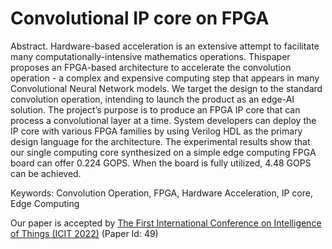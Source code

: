# Convolutional IP core on FPGA
Abstract. Hardware-based acceleration is an extensive attempt to facilitate many computationally-intensive mathematics operations. Thispaper proposes an FPGA-based architecture to accelerate the convolution operation - a complex and expensive computing step that appears in many Convolutional Neural Network models. We target the design to the standard convolution operation, intending to launch the product as an edge-AI solution. The project’s purpose is to produce an FPGA IP core that can process a convolutional layer at a time. System developers can deploy the IP core with various FPGA families by using Verilog HDL as the primary design language for the architecture. The experimental results show that our single computing core synthesized on a simple edge computing FPGA board can offer 0.224 GOPS. When the board is fully utilized, 4.48 GOPS can be achieved.

Keywords: Convolution Operation, FPGA, Hardware Acceleration, IP core, Edge Computing

Our paper is accepted by [The First International Conference on Intelligence of Things (ICIT 2022)](https://icit2022.humg.edu.vn/accepted-papers-2) (Paper Id: 49)

